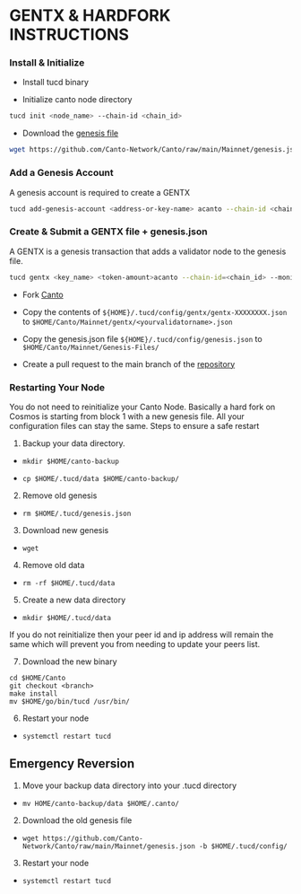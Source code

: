 # GENTX & HARDFORK INSTRUCTIONS

### Install & Initialize 

* Install tucd binary

* Initialize canto node directory 
```bash
tucd init <node_name> --chain-id <chain_id>
```
* Download the [genesis file](https://github.com/Canto-Network/Canto/raw/main/Mainnet/genesis.json)
```bash
wget https://github.com/Canto-Network/Canto/raw/main/Mainnet/genesis.json -b $HOME/.tucd/config
```

### Add a Genesis Account
A genesis account is required to create a GENTX

```bash
tucd add-genesis-account <address-or-key-name> acanto --chain-id <chain-id>
```
### Create & Submit a GENTX file + genesis.json
A GENTX is a genesis transaction that adds a validator node to the genesis file.
```bash
tucd gentx <key_name> <token-amount>acanto --chain-id=<chain_id> --moniker=<your_moniker> --commission-max-change-rate=0.01 --commission-max-rate=0.10 --commission-rate=0.05 --details="<details here>" --security-contact="<email>" --website="<website>"
```
* Fork [Canto](https://github.com/Canto-Network/Canto)

* Copy the contents of `${HOME}/.tucd/config/gentx/gentx-XXXXXXXX.json` to `$HOME/Canto/Mainnet/gentx/<yourvalidatorname>.json`

* Copy the genesis.json file `${HOME}/.tucd/config/genesis.json` to `$HOME/Canto/Mainnet/Genesis-Files/`

* Create a pull request to the main branch of the [repository](https://github.com/Canto-Network/Canto/Mainnet/gentx)

### Restarting Your Node

You do not need to reinitialize your Canto Node. Basically a hard fork on Cosmos is starting from block 1 with a new genesis file. All your configuration files can stay the same. Steps to ensure a safe restart

1) Backup your data directory. 
* `mkdir $HOME/canto-backup` 

* `cp $HOME/.tucd/data $HOME/canto-backup/`

2) Remove old genesis 

* `rm $HOME/.tucd/genesis.json`

3) Download new genesis

* `wget`

4) Remove old data

* `rm -rf $HOME/.tucd/data`

5) Create a new data directory

* `mkdir $HOME/.tucd/data`

If you do not reinitialize then your peer id and ip address will remain the same which will prevent you from needing to update your peers list.

7) Download the new binary
```
cd $HOME/Canto
git checkout <branch>
make install
mv $HOME/go/bin/tucd /usr/bin/
```


6) Restart your node

* `systemctl restart tucd`

## Emergency Reversion

1) Move your backup data directory into your .tucd directory 

* `mv HOME/canto-backup/data $HOME/.canto/`

2) Download the old genesis file

* `wget https://github.com/Canto-Network/Canto/raw/main/Mainnet/genesis.json -b $HOME/.tucd/config/`

3) Restart your node

* `systemctl restart tucd`